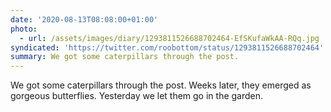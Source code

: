 ```yaml
---
date: '2020-08-13T08:08:00+01:00'
photo:
  - url: /assets/images/diary/1293811526688702464-EfSKufaWkAA-RQq.jpg
syndicated: 'https://twitter.com/roobottom/status/1293811526688702464'
summary: We got some caterpillars through the post.
---
```

We got some caterpillars through the post. Weeks later, they emerged as gorgeous butterflies. Yesterday we let them go in the garden. 
